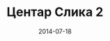 ---
layout: default
modal-id: 1
date: 2014-07-18
img: DSC_0247.jpg
alt: image-alt
store: Centar
title: Центар Слика 2
images:
    - Apple
    - Orange
    - Strawberry
    - Mango
description: Intro LINQ is query language for C and VB introduced in .NET 3.5 and VS 2008. LINQ simplifies querying by offering one unified language to query different types of data sources. In order to use LINQ to query data source we need LINQ provider. Many providers are posted here and there is option to create our own providers, so basically you can query everything with the right provider. This means that a single query can be used to query data from DB, XML, lists etc.. Query SyntaxLINQ queries can be written in two basic ways.

---